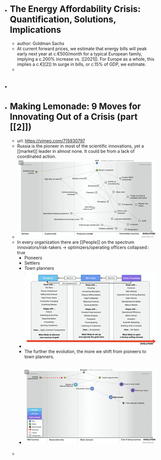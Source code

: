 - # The Energy Affordability Crisis: Quantification, Solutions, Implications
	- author: Goldman Sachs
	- At current forward prices, we estimate that energy bills will peak early next year at c.€500/month for a typical European family, implying a c.200% increase vs. [[2021]]. For Europe as a whole, this implies a c.€[[2]] tn surge in bills, or c.15% of GDP, we estimate.
	-
- #
- # Making Lemonade: 9 Moves for Innovating Out of a Crisis (part [[2]])
	- url: https://vimeo.com/715930797
	- Russia is the pioneer in most of the scientific innovations, yet a [[market]] leader in almost none. It could be from a lack of coordinated action.
	- ![image.png](../assets/image_1662755640390_0.png)
	- In every organization there are [[People]] on the spectrum innovators/risk-takers -> optimizers/operating officers
	  collapsed:: true
		- Pioneers
		- Settlers
		- Town planners
		- ![image.png](../assets/image_1662755781930_0.png)
		- The further the evolution, the more we shift from pioneers to town planners.
		- ![image.png](../assets/image_1662755848820_0.png)
			-
	-